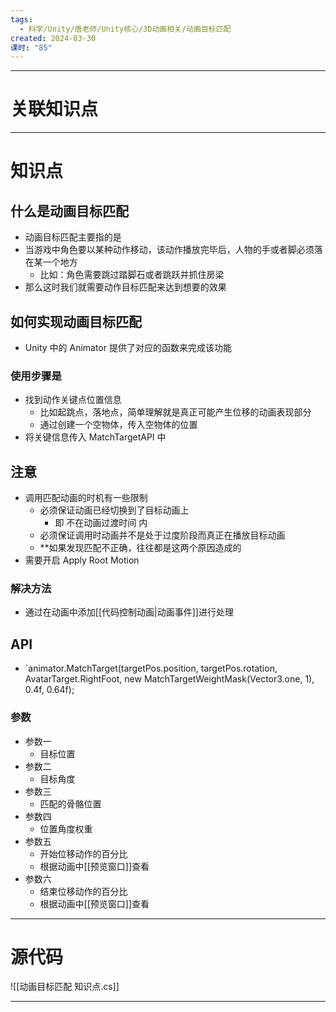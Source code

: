 ```yaml
---
tags:
  - 科学/Unity/唐老师/Unity核心/3D动画相关/动画目标匹配
created: 2024-03-30
课时: "85"
---
```


---
# 关联知识点



---
# 知识点

## 什么是动画目标匹配

- 动画目标匹配主要指的是
- 当游戏中角色要以某种动作移动，该动作播放完毕后，人物的手或者脚必须落在某一个地方
	- 比如：角色需要跳过踏脚石或者跳跃并抓住房梁
- 那么这时我们就需要动作目标匹配来达到想要的效果
## 如何实现动画目标匹配

- Unity 中的 Animator 提供了对应的函数来完成该功能
### 使用步骤是

- 找到动作关键点位置信息
	- 比如起跳点，落地点，简单理解就是真正可能产生位移的动画表现部分
	- 通过创建一个空物体，传入空物体的位置
- 将关键信息传入 MatchTargetAPI 中
## 注意

- 调用匹配动画的时机有一些限制
	- 必须保证动画已经切换到了目标动画上
		- 即 不在动画过渡时间 内
	- 必须保证调用时动画并不是处于过度阶段而真正在播放目标动画
	- **如果发现匹配不正确，往往都是这两个原因造成的
- 需要开启 Apply Root Motion
### 解决方法

- 通过在动画中添加[[代码控制动画|动画事件]]进行处理
## API

- `animator.MatchTarget(targetPos.position, targetPos.rotation, AvatarTarget.RightFoot, new MatchTargetWeightMask(Vector3.one, 1), 0.4f, 0.64f);
### 参数

- 参数一
	- 目标位置
- 参数二
	- 目标角度
- 参数三
	- 匹配的骨骼位置
- 参数四
	- 位置角度权重
- 参数五
	- 开始位移动作的百分比
	- 根据动画中[[预览窗口]]查看
- 参数六
	- 结束位移动作的百分比
	- 根据动画中[[预览窗口]]查看

---
# 源代码

![[动画目标匹配 知识点.cs]]

---
